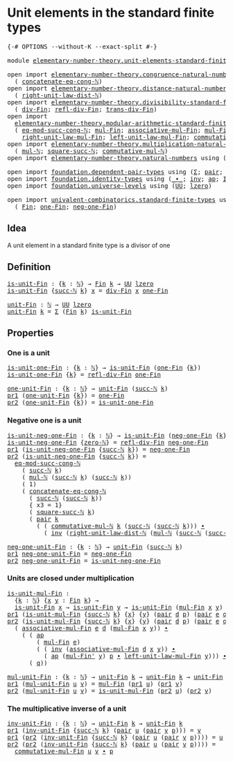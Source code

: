 # Unit elements in the standard finite types

<pre class="Agda"><a id="55" class="Symbol">{-#</a> <a id="59" class="Keyword">OPTIONS</a> <a id="67" class="Pragma">--without-K</a> <a id="79" class="Pragma">--exact-split</a> <a id="93" class="Symbol">#-}</a>

<a id="98" class="Keyword">module</a> <a id="105" href="elementary-number-theory.unit-elements-standard-finite-types.html" class="Module">elementary-number-theory.unit-elements-standard-finite-types</a> <a id="166" class="Keyword">where</a>

<a id="173" class="Keyword">open</a> <a id="178" class="Keyword">import</a> <a id="185" href="elementary-number-theory.congruence-natural-numbers.html" class="Module">elementary-number-theory.congruence-natural-numbers</a> <a id="237" class="Keyword">using</a>
  <a id="245" class="Symbol">(</a> <a id="247" href="elementary-number-theory.congruence-natural-numbers.html#1953" class="Function">concatenate-eq-cong-ℕ</a><a id="268" class="Symbol">)</a>
<a id="270" class="Keyword">open</a> <a id="275" class="Keyword">import</a> <a id="282" href="elementary-number-theory.distance-natural-numbers.html" class="Module">elementary-number-theory.distance-natural-numbers</a> <a id="332" class="Keyword">using</a>
  <a id="340" class="Symbol">(</a> <a id="342" href="elementary-number-theory.distance-natural-numbers.html#2805" class="Function">right-unit-law-dist-ℕ</a><a id="363" class="Symbol">)</a>
<a id="365" class="Keyword">open</a> <a id="370" class="Keyword">import</a> <a id="377" href="elementary-number-theory.divisibility-standard-finite-types.html" class="Module">elementary-number-theory.divisibility-standard-finite-types</a> <a id="437" class="Keyword">using</a>
  <a id="445" class="Symbol">(</a> <a id="447" href="elementary-number-theory.divisibility-standard-finite-types.html#1204" class="Function">div-Fin</a><a id="454" class="Symbol">;</a> <a id="456" href="elementary-number-theory.divisibility-standard-finite-types.html#1376" class="Function">refl-div-Fin</a><a id="468" class="Symbol">;</a> <a id="470" href="elementary-number-theory.divisibility-standard-finite-types.html#1583" class="Function">trans-div-Fin</a><a id="483" class="Symbol">)</a>
<a id="485" class="Keyword">open</a> <a id="490" class="Keyword">import</a>
  <a id="499" href="elementary-number-theory.modular-arithmetic-standard-finite-types.html" class="Module">elementary-number-theory.modular-arithmetic-standard-finite-types</a> <a id="565" class="Keyword">using</a>
  <a id="573" class="Symbol">(</a> <a id="575" href="elementary-number-theory.modular-arithmetic-standard-finite-types.html#4299" class="Function">eq-mod-succ-cong-ℕ</a><a id="593" class="Symbol">;</a> <a id="595" href="elementary-number-theory.modular-arithmetic-standard-finite-types.html#12046" class="Function">mul-Fin</a><a id="602" class="Symbol">;</a> <a id="604" href="elementary-number-theory.modular-arithmetic-standard-finite-types.html#12642" class="Function">associative-mul-Fin</a><a id="623" class="Symbol">;</a> <a id="625" href="elementary-number-theory.modular-arithmetic-standard-finite-types.html#12161" class="Function">mul-Fin&#39;</a><a id="633" class="Symbol">;</a>
    <a id="639" href="elementary-number-theory.modular-arithmetic-standard-finite-types.html#14565" class="Function">right-unit-law-mul-Fin</a><a id="661" class="Symbol">;</a> <a id="663" href="elementary-number-theory.modular-arithmetic-standard-finite-types.html#14090" class="Function">left-unit-law-mul-Fin</a><a id="684" class="Symbol">;</a> <a id="686" href="elementary-number-theory.modular-arithmetic-standard-finite-types.html#13778" class="Function">commutative-mul-Fin</a><a id="705" class="Symbol">)</a>
<a id="707" class="Keyword">open</a> <a id="712" class="Keyword">import</a> <a id="719" href="elementary-number-theory.multiplication-natural-numbers.html" class="Module">elementary-number-theory.multiplication-natural-numbers</a> <a id="775" class="Keyword">using</a>
  <a id="783" class="Symbol">(</a> <a id="785" href="elementary-number-theory.multiplication-natural-numbers.html#1176" class="Function">mul-ℕ</a><a id="790" class="Symbol">;</a> <a id="792" href="elementary-number-theory.multiplication-natural-numbers.html#2790" class="Function">square-succ-ℕ</a><a id="805" class="Symbol">;</a> <a id="807" href="elementary-number-theory.multiplication-natural-numbers.html#3015" class="Function">commutative-mul-ℕ</a><a id="824" class="Symbol">)</a>
<a id="826" class="Keyword">open</a> <a id="831" class="Keyword">import</a> <a id="838" href="elementary-number-theory.natural-numbers.html" class="Module">elementary-number-theory.natural-numbers</a> <a id="879" class="Keyword">using</a> <a id="885" class="Symbol">(</a><a id="886" href="elementary-number-theory.natural-numbers.html#1444" class="Datatype">ℕ</a><a id="887" class="Symbol">;</a> <a id="889" href="elementary-number-theory.natural-numbers.html#1465" class="InductiveConstructor">zero-ℕ</a><a id="895" class="Symbol">;</a> <a id="897" href="elementary-number-theory.natural-numbers.html#1478" class="InductiveConstructor">succ-ℕ</a><a id="903" class="Symbol">)</a>

<a id="906" class="Keyword">open</a> <a id="911" class="Keyword">import</a> <a id="918" href="foundation.dependent-pair-types.html" class="Module">foundation.dependent-pair-types</a> <a id="950" class="Keyword">using</a> <a id="956" class="Symbol">(</a><a id="957" href="foundation-core.dependent-pair-types.html#502" class="Record">Σ</a><a id="958" class="Symbol">;</a> <a id="960" href="foundation-core.dependent-pair-types.html#575" class="InductiveConstructor">pair</a><a id="964" class="Symbol">;</a> <a id="966" href="foundation-core.dependent-pair-types.html#592" class="Field">pr1</a><a id="969" class="Symbol">;</a> <a id="971" href="foundation-core.dependent-pair-types.html#604" class="Field">pr2</a><a id="974" class="Symbol">)</a>
<a id="976" class="Keyword">open</a> <a id="981" class="Keyword">import</a> <a id="988" href="foundation.identity-types.html" class="Module">foundation.identity-types</a> <a id="1014" class="Keyword">using</a> <a id="1020" class="Symbol">(</a><a id="1021" href="foundation-core.identity-types.html#1239" class="Function Operator">_∙_</a><a id="1024" class="Symbol">;</a> <a id="1026" href="foundation-core.identity-types.html#1552" class="Function">inv</a><a id="1029" class="Symbol">;</a> <a id="1031" href="foundation-core.identity-types.html#2853" class="Function">ap</a><a id="1033" class="Symbol">;</a> <a id="1035" href="foundation-core.identity-types.html#641" class="Datatype">Id</a><a id="1037" class="Symbol">)</a>
<a id="1039" class="Keyword">open</a> <a id="1044" class="Keyword">import</a> <a id="1051" href="foundation.universe-levels.html" class="Module">foundation.universe-levels</a> <a id="1078" class="Keyword">using</a> <a id="1084" class="Symbol">(</a><a id="1085" href="foundation-core.universe-levels.html#222" class="Primitive">UU</a><a id="1087" class="Symbol">;</a> <a id="1089" href="Agda.Primitive.html#764" class="Primitive">lzero</a><a id="1094" class="Symbol">)</a>

<a id="1097" class="Keyword">open</a> <a id="1102" class="Keyword">import</a> <a id="1109" href="univalent-combinatorics.standard-finite-types.html" class="Module">univalent-combinatorics.standard-finite-types</a> <a id="1155" class="Keyword">using</a>
  <a id="1163" class="Symbol">(</a> <a id="1165" href="univalent-combinatorics.standard-finite-types.html#2072" class="Function">Fin</a><a id="1168" class="Symbol">;</a> <a id="1170" href="univalent-combinatorics.standard-finite-types.html#8241" class="Function">one-Fin</a><a id="1177" class="Symbol">;</a> <a id="1179" href="univalent-combinatorics.standard-finite-types.html#2336" class="Function">neg-one-Fin</a><a id="1190" class="Symbol">)</a>
</pre>
## Idea

A unit element in a standard finite type is a divisor of one

## Definition

<pre class="Agda"><a id="is-unit-Fin"></a><a id="1291" href="elementary-number-theory.unit-elements-standard-finite-types.html#1291" class="Function">is-unit-Fin</a> <a id="1303" class="Symbol">:</a> <a id="1305" class="Symbol">{</a><a id="1306" href="elementary-number-theory.unit-elements-standard-finite-types.html#1306" class="Bound">k</a> <a id="1308" class="Symbol">:</a> <a id="1310" href="elementary-number-theory.natural-numbers.html#1444" class="Datatype">ℕ</a><a id="1311" class="Symbol">}</a> <a id="1313" class="Symbol">→</a> <a id="1315" href="univalent-combinatorics.standard-finite-types.html#2072" class="Function">Fin</a> <a id="1319" href="elementary-number-theory.unit-elements-standard-finite-types.html#1306" class="Bound">k</a> <a id="1321" class="Symbol">→</a> <a id="1323" href="foundation-core.universe-levels.html#222" class="Primitive">UU</a> <a id="1326" href="Agda.Primitive.html#764" class="Primitive">lzero</a>
<a id="1332" href="elementary-number-theory.unit-elements-standard-finite-types.html#1291" class="Function">is-unit-Fin</a> <a id="1344" class="Symbol">{</a><a id="1345" href="elementary-number-theory.natural-numbers.html#1478" class="InductiveConstructor">succ-ℕ</a> <a id="1352" href="elementary-number-theory.unit-elements-standard-finite-types.html#1352" class="Bound">k</a><a id="1353" class="Symbol">}</a> <a id="1355" href="elementary-number-theory.unit-elements-standard-finite-types.html#1355" class="Bound">x</a> <a id="1357" class="Symbol">=</a> <a id="1359" href="elementary-number-theory.divisibility-standard-finite-types.html#1204" class="Function">div-Fin</a> <a id="1367" href="elementary-number-theory.unit-elements-standard-finite-types.html#1355" class="Bound">x</a> <a id="1369" href="univalent-combinatorics.standard-finite-types.html#8241" class="Function">one-Fin</a>

<a id="unit-Fin"></a><a id="1378" href="elementary-number-theory.unit-elements-standard-finite-types.html#1378" class="Function">unit-Fin</a> <a id="1387" class="Symbol">:</a> <a id="1389" href="elementary-number-theory.natural-numbers.html#1444" class="Datatype">ℕ</a> <a id="1391" class="Symbol">→</a> <a id="1393" href="foundation-core.universe-levels.html#222" class="Primitive">UU</a> <a id="1396" href="Agda.Primitive.html#764" class="Primitive">lzero</a>
<a id="1402" href="elementary-number-theory.unit-elements-standard-finite-types.html#1378" class="Function">unit-Fin</a> <a id="1411" href="elementary-number-theory.unit-elements-standard-finite-types.html#1411" class="Bound">k</a> <a id="1413" class="Symbol">=</a> <a id="1415" href="foundation-core.dependent-pair-types.html#502" class="Record">Σ</a> <a id="1417" class="Symbol">(</a><a id="1418" href="univalent-combinatorics.standard-finite-types.html#2072" class="Function">Fin</a> <a id="1422" href="elementary-number-theory.unit-elements-standard-finite-types.html#1411" class="Bound">k</a><a id="1423" class="Symbol">)</a> <a id="1425" href="elementary-number-theory.unit-elements-standard-finite-types.html#1291" class="Function">is-unit-Fin</a>
</pre>
## Properties

### One is a unit

<pre class="Agda"><a id="is-unit-one-Fin"></a><a id="1484" href="elementary-number-theory.unit-elements-standard-finite-types.html#1484" class="Function">is-unit-one-Fin</a> <a id="1500" class="Symbol">:</a> <a id="1502" class="Symbol">{</a><a id="1503" href="elementary-number-theory.unit-elements-standard-finite-types.html#1503" class="Bound">k</a> <a id="1505" class="Symbol">:</a> <a id="1507" href="elementary-number-theory.natural-numbers.html#1444" class="Datatype">ℕ</a><a id="1508" class="Symbol">}</a> <a id="1510" class="Symbol">→</a> <a id="1512" href="elementary-number-theory.unit-elements-standard-finite-types.html#1291" class="Function">is-unit-Fin</a> <a id="1524" class="Symbol">(</a><a id="1525" href="univalent-combinatorics.standard-finite-types.html#8241" class="Function">one-Fin</a> <a id="1533" class="Symbol">{</a><a id="1534" href="elementary-number-theory.unit-elements-standard-finite-types.html#1503" class="Bound">k</a><a id="1535" class="Symbol">})</a>
<a id="1538" href="elementary-number-theory.unit-elements-standard-finite-types.html#1484" class="Function">is-unit-one-Fin</a> <a id="1554" class="Symbol">{</a><a id="1555" href="elementary-number-theory.unit-elements-standard-finite-types.html#1555" class="Bound">k</a><a id="1556" class="Symbol">}</a> <a id="1558" class="Symbol">=</a> <a id="1560" href="elementary-number-theory.divisibility-standard-finite-types.html#1376" class="Function">refl-div-Fin</a> <a id="1573" href="univalent-combinatorics.standard-finite-types.html#8241" class="Function">one-Fin</a>

<a id="one-unit-Fin"></a><a id="1582" href="elementary-number-theory.unit-elements-standard-finite-types.html#1582" class="Function">one-unit-Fin</a> <a id="1595" class="Symbol">:</a> <a id="1597" class="Symbol">{</a><a id="1598" href="elementary-number-theory.unit-elements-standard-finite-types.html#1598" class="Bound">k</a> <a id="1600" class="Symbol">:</a> <a id="1602" href="elementary-number-theory.natural-numbers.html#1444" class="Datatype">ℕ</a><a id="1603" class="Symbol">}</a> <a id="1605" class="Symbol">→</a> <a id="1607" href="elementary-number-theory.unit-elements-standard-finite-types.html#1378" class="Function">unit-Fin</a> <a id="1616" class="Symbol">(</a><a id="1617" href="elementary-number-theory.natural-numbers.html#1478" class="InductiveConstructor">succ-ℕ</a> <a id="1624" href="elementary-number-theory.unit-elements-standard-finite-types.html#1598" class="Bound">k</a><a id="1625" class="Symbol">)</a>
<a id="1627" href="foundation-core.dependent-pair-types.html#592" class="Field">pr1</a> <a id="1631" class="Symbol">(</a><a id="1632" href="elementary-number-theory.unit-elements-standard-finite-types.html#1582" class="Function">one-unit-Fin</a> <a id="1645" class="Symbol">{</a><a id="1646" href="elementary-number-theory.unit-elements-standard-finite-types.html#1646" class="Bound">k</a><a id="1647" class="Symbol">})</a> <a id="1650" class="Symbol">=</a> <a id="1652" href="univalent-combinatorics.standard-finite-types.html#8241" class="Function">one-Fin</a>
<a id="1660" href="foundation-core.dependent-pair-types.html#604" class="Field">pr2</a> <a id="1664" class="Symbol">(</a><a id="1665" href="elementary-number-theory.unit-elements-standard-finite-types.html#1582" class="Function">one-unit-Fin</a> <a id="1678" class="Symbol">{</a><a id="1679" href="elementary-number-theory.unit-elements-standard-finite-types.html#1679" class="Bound">k</a><a id="1680" class="Symbol">})</a> <a id="1683" class="Symbol">=</a> <a id="1685" href="elementary-number-theory.unit-elements-standard-finite-types.html#1484" class="Function">is-unit-one-Fin</a>
</pre>
### Negative one is a unit

<pre class="Agda"><a id="is-unit-neg-one-Fin"></a><a id="1742" href="elementary-number-theory.unit-elements-standard-finite-types.html#1742" class="Function">is-unit-neg-one-Fin</a> <a id="1762" class="Symbol">:</a> <a id="1764" class="Symbol">{</a><a id="1765" href="elementary-number-theory.unit-elements-standard-finite-types.html#1765" class="Bound">k</a> <a id="1767" class="Symbol">:</a> <a id="1769" href="elementary-number-theory.natural-numbers.html#1444" class="Datatype">ℕ</a><a id="1770" class="Symbol">}</a> <a id="1772" class="Symbol">→</a> <a id="1774" href="elementary-number-theory.unit-elements-standard-finite-types.html#1291" class="Function">is-unit-Fin</a> <a id="1786" class="Symbol">(</a><a id="1787" href="univalent-combinatorics.standard-finite-types.html#2336" class="Function">neg-one-Fin</a> <a id="1799" class="Symbol">{</a><a id="1800" href="elementary-number-theory.unit-elements-standard-finite-types.html#1765" class="Bound">k</a><a id="1801" class="Symbol">})</a>
<a id="1804" href="elementary-number-theory.unit-elements-standard-finite-types.html#1742" class="Function">is-unit-neg-one-Fin</a> <a id="1824" class="Symbol">{</a><a id="1825" href="elementary-number-theory.natural-numbers.html#1465" class="InductiveConstructor">zero-ℕ</a><a id="1831" class="Symbol">}</a> <a id="1833" class="Symbol">=</a> <a id="1835" href="elementary-number-theory.divisibility-standard-finite-types.html#1376" class="Function">refl-div-Fin</a> <a id="1848" href="univalent-combinatorics.standard-finite-types.html#2336" class="Function">neg-one-Fin</a>
<a id="1860" href="foundation-core.dependent-pair-types.html#592" class="Field">pr1</a> <a id="1864" class="Symbol">(</a><a id="1865" href="elementary-number-theory.unit-elements-standard-finite-types.html#1742" class="Function">is-unit-neg-one-Fin</a> <a id="1885" class="Symbol">{</a><a id="1886" href="elementary-number-theory.natural-numbers.html#1478" class="InductiveConstructor">succ-ℕ</a> <a id="1893" href="elementary-number-theory.unit-elements-standard-finite-types.html#1893" class="Bound">k</a><a id="1894" class="Symbol">})</a> <a id="1897" class="Symbol">=</a> <a id="1899" href="univalent-combinatorics.standard-finite-types.html#2336" class="Function">neg-one-Fin</a>
<a id="1911" href="foundation-core.dependent-pair-types.html#604" class="Field">pr2</a> <a id="1915" class="Symbol">(</a><a id="1916" href="elementary-number-theory.unit-elements-standard-finite-types.html#1742" class="Function">is-unit-neg-one-Fin</a> <a id="1936" class="Symbol">{</a><a id="1937" href="elementary-number-theory.natural-numbers.html#1478" class="InductiveConstructor">succ-ℕ</a> <a id="1944" href="elementary-number-theory.unit-elements-standard-finite-types.html#1944" class="Bound">k</a><a id="1945" class="Symbol">})</a> <a id="1948" class="Symbol">=</a>
  <a id="1952" href="elementary-number-theory.modular-arithmetic-standard-finite-types.html#4299" class="Function">eq-mod-succ-cong-ℕ</a>
    <a id="1975" class="Symbol">(</a> <a id="1977" href="elementary-number-theory.natural-numbers.html#1478" class="InductiveConstructor">succ-ℕ</a> <a id="1984" href="elementary-number-theory.unit-elements-standard-finite-types.html#1944" class="Bound">k</a><a id="1985" class="Symbol">)</a>
    <a id="1991" class="Symbol">(</a> <a id="1993" href="elementary-number-theory.multiplication-natural-numbers.html#1176" class="Function">mul-ℕ</a> <a id="1999" class="Symbol">(</a><a id="2000" href="elementary-number-theory.natural-numbers.html#1478" class="InductiveConstructor">succ-ℕ</a> <a id="2007" href="elementary-number-theory.unit-elements-standard-finite-types.html#1944" class="Bound">k</a><a id="2008" class="Symbol">)</a> <a id="2010" class="Symbol">(</a><a id="2011" href="elementary-number-theory.natural-numbers.html#1478" class="InductiveConstructor">succ-ℕ</a> <a id="2018" href="elementary-number-theory.unit-elements-standard-finite-types.html#1944" class="Bound">k</a><a id="2019" class="Symbol">))</a>
    <a id="2026" class="Symbol">(</a> <a id="2028" class="Number">1</a><a id="2029" class="Symbol">)</a>
    <a id="2035" class="Symbol">(</a> <a id="2037" href="elementary-number-theory.congruence-natural-numbers.html#1953" class="Function">concatenate-eq-cong-ℕ</a>
      <a id="2065" class="Symbol">(</a> <a id="2067" href="elementary-number-theory.natural-numbers.html#1478" class="InductiveConstructor">succ-ℕ</a> <a id="2074" class="Symbol">(</a><a id="2075" href="elementary-number-theory.natural-numbers.html#1478" class="InductiveConstructor">succ-ℕ</a> <a id="2082" href="elementary-number-theory.unit-elements-standard-finite-types.html#1944" class="Bound">k</a><a id="2083" class="Symbol">))</a>
      <a id="2092" class="Symbol">{</a> <a id="2094" class="Argument">x3</a> <a id="2097" class="Symbol">=</a> <a id="2099" class="Number">1</a><a id="2100" class="Symbol">}</a>
      <a id="2108" class="Symbol">(</a> <a id="2110" href="elementary-number-theory.multiplication-natural-numbers.html#2790" class="Function">square-succ-ℕ</a> <a id="2124" href="elementary-number-theory.unit-elements-standard-finite-types.html#1944" class="Bound">k</a><a id="2125" class="Symbol">)</a>
      <a id="2133" class="Symbol">(</a> <a id="2135" href="foundation-core.dependent-pair-types.html#575" class="InductiveConstructor">pair</a> <a id="2140" href="elementary-number-theory.unit-elements-standard-finite-types.html#1944" class="Bound">k</a>
        <a id="2150" class="Symbol">(</a> <a id="2152" class="Symbol">(</a> <a id="2154" href="elementary-number-theory.multiplication-natural-numbers.html#3015" class="Function">commutative-mul-ℕ</a> <a id="2172" href="elementary-number-theory.unit-elements-standard-finite-types.html#1944" class="Bound">k</a> <a id="2174" class="Symbol">(</a><a id="2175" href="elementary-number-theory.natural-numbers.html#1478" class="InductiveConstructor">succ-ℕ</a> <a id="2182" class="Symbol">(</a><a id="2183" href="elementary-number-theory.natural-numbers.html#1478" class="InductiveConstructor">succ-ℕ</a> <a id="2190" href="elementary-number-theory.unit-elements-standard-finite-types.html#1944" class="Bound">k</a><a id="2191" class="Symbol">)))</a> <a id="2195" href="foundation-core.identity-types.html#1239" class="Function Operator">∙</a>
          <a id="2207" class="Symbol">(</a> <a id="2209" href="foundation-core.identity-types.html#1552" class="Function">inv</a> <a id="2213" class="Symbol">(</a><a id="2214" href="elementary-number-theory.distance-natural-numbers.html#2805" class="Function">right-unit-law-dist-ℕ</a> <a id="2236" class="Symbol">(</a><a id="2237" href="elementary-number-theory.multiplication-natural-numbers.html#1176" class="Function">mul-ℕ</a> <a id="2243" class="Symbol">(</a><a id="2244" href="elementary-number-theory.natural-numbers.html#1478" class="InductiveConstructor">succ-ℕ</a> <a id="2251" class="Symbol">(</a><a id="2252" href="elementary-number-theory.natural-numbers.html#1478" class="InductiveConstructor">succ-ℕ</a> <a id="2259" href="elementary-number-theory.unit-elements-standard-finite-types.html#1944" class="Bound">k</a><a id="2260" class="Symbol">))</a> <a id="2263" href="elementary-number-theory.unit-elements-standard-finite-types.html#1944" class="Bound">k</a><a id="2264" class="Symbol">))))))</a>

<a id="neg-one-unit-Fin"></a><a id="2272" href="elementary-number-theory.unit-elements-standard-finite-types.html#2272" class="Function">neg-one-unit-Fin</a> <a id="2289" class="Symbol">:</a> <a id="2291" class="Symbol">{</a><a id="2292" href="elementary-number-theory.unit-elements-standard-finite-types.html#2292" class="Bound">k</a> <a id="2294" class="Symbol">:</a> <a id="2296" href="elementary-number-theory.natural-numbers.html#1444" class="Datatype">ℕ</a><a id="2297" class="Symbol">}</a> <a id="2299" class="Symbol">→</a> <a id="2301" href="elementary-number-theory.unit-elements-standard-finite-types.html#1378" class="Function">unit-Fin</a> <a id="2310" class="Symbol">(</a><a id="2311" href="elementary-number-theory.natural-numbers.html#1478" class="InductiveConstructor">succ-ℕ</a> <a id="2318" href="elementary-number-theory.unit-elements-standard-finite-types.html#2292" class="Bound">k</a><a id="2319" class="Symbol">)</a>
<a id="2321" href="foundation-core.dependent-pair-types.html#592" class="Field">pr1</a> <a id="2325" href="elementary-number-theory.unit-elements-standard-finite-types.html#2272" class="Function">neg-one-unit-Fin</a> <a id="2342" class="Symbol">=</a> <a id="2344" href="univalent-combinatorics.standard-finite-types.html#2336" class="Function">neg-one-Fin</a>
<a id="2356" href="foundation-core.dependent-pair-types.html#604" class="Field">pr2</a> <a id="2360" href="elementary-number-theory.unit-elements-standard-finite-types.html#2272" class="Function">neg-one-unit-Fin</a> <a id="2377" class="Symbol">=</a> <a id="2379" href="elementary-number-theory.unit-elements-standard-finite-types.html#1742" class="Function">is-unit-neg-one-Fin</a>
</pre>
### Units are closed under multiplication

<pre class="Agda"><a id="is-unit-mul-Fin"></a><a id="2455" href="elementary-number-theory.unit-elements-standard-finite-types.html#2455" class="Function">is-unit-mul-Fin</a> <a id="2471" class="Symbol">:</a>
  <a id="2475" class="Symbol">{</a><a id="2476" href="elementary-number-theory.unit-elements-standard-finite-types.html#2476" class="Bound">k</a> <a id="2478" class="Symbol">:</a> <a id="2480" href="elementary-number-theory.natural-numbers.html#1444" class="Datatype">ℕ</a><a id="2481" class="Symbol">}</a> <a id="2483" class="Symbol">{</a><a id="2484" href="elementary-number-theory.unit-elements-standard-finite-types.html#2484" class="Bound">x</a> <a id="2486" href="elementary-number-theory.unit-elements-standard-finite-types.html#2486" class="Bound">y</a> <a id="2488" class="Symbol">:</a> <a id="2490" href="univalent-combinatorics.standard-finite-types.html#2072" class="Function">Fin</a> <a id="2494" href="elementary-number-theory.unit-elements-standard-finite-types.html#2476" class="Bound">k</a><a id="2495" class="Symbol">}</a> <a id="2497" class="Symbol">→</a>
  <a id="2501" href="elementary-number-theory.unit-elements-standard-finite-types.html#1291" class="Function">is-unit-Fin</a> <a id="2513" href="elementary-number-theory.unit-elements-standard-finite-types.html#2484" class="Bound">x</a> <a id="2515" class="Symbol">→</a> <a id="2517" href="elementary-number-theory.unit-elements-standard-finite-types.html#1291" class="Function">is-unit-Fin</a> <a id="2529" href="elementary-number-theory.unit-elements-standard-finite-types.html#2486" class="Bound">y</a> <a id="2531" class="Symbol">→</a> <a id="2533" href="elementary-number-theory.unit-elements-standard-finite-types.html#1291" class="Function">is-unit-Fin</a> <a id="2545" class="Symbol">(</a><a id="2546" href="elementary-number-theory.modular-arithmetic-standard-finite-types.html#12046" class="Function">mul-Fin</a> <a id="2554" href="elementary-number-theory.unit-elements-standard-finite-types.html#2484" class="Bound">x</a> <a id="2556" href="elementary-number-theory.unit-elements-standard-finite-types.html#2486" class="Bound">y</a><a id="2557" class="Symbol">)</a>
<a id="2559" href="foundation-core.dependent-pair-types.html#592" class="Field">pr1</a> <a id="2563" class="Symbol">(</a><a id="2564" href="elementary-number-theory.unit-elements-standard-finite-types.html#2455" class="Function">is-unit-mul-Fin</a> <a id="2580" class="Symbol">{</a><a id="2581" href="elementary-number-theory.natural-numbers.html#1478" class="InductiveConstructor">succ-ℕ</a> <a id="2588" href="elementary-number-theory.unit-elements-standard-finite-types.html#2588" class="Bound">k</a><a id="2589" class="Symbol">}</a> <a id="2591" class="Symbol">{</a><a id="2592" href="elementary-number-theory.unit-elements-standard-finite-types.html#2592" class="Bound">x</a><a id="2593" class="Symbol">}</a> <a id="2595" class="Symbol">{</a><a id="2596" href="elementary-number-theory.unit-elements-standard-finite-types.html#2596" class="Bound">y</a><a id="2597" class="Symbol">}</a> <a id="2599" class="Symbol">(</a><a id="2600" href="foundation-core.dependent-pair-types.html#575" class="InductiveConstructor">pair</a> <a id="2605" href="elementary-number-theory.unit-elements-standard-finite-types.html#2605" class="Bound">d</a> <a id="2607" href="elementary-number-theory.unit-elements-standard-finite-types.html#2607" class="Bound">p</a><a id="2608" class="Symbol">)</a> <a id="2610" class="Symbol">(</a><a id="2611" href="foundation-core.dependent-pair-types.html#575" class="InductiveConstructor">pair</a> <a id="2616" href="elementary-number-theory.unit-elements-standard-finite-types.html#2616" class="Bound">e</a> <a id="2618" href="elementary-number-theory.unit-elements-standard-finite-types.html#2618" class="Bound">q</a><a id="2619" class="Symbol">))</a> <a id="2622" class="Symbol">=</a> <a id="2624" href="elementary-number-theory.modular-arithmetic-standard-finite-types.html#12046" class="Function">mul-Fin</a> <a id="2632" href="elementary-number-theory.unit-elements-standard-finite-types.html#2616" class="Bound">e</a> <a id="2634" href="elementary-number-theory.unit-elements-standard-finite-types.html#2605" class="Bound">d</a>
<a id="2636" href="foundation-core.dependent-pair-types.html#604" class="Field">pr2</a> <a id="2640" class="Symbol">(</a><a id="2641" href="elementary-number-theory.unit-elements-standard-finite-types.html#2455" class="Function">is-unit-mul-Fin</a> <a id="2657" class="Symbol">{</a><a id="2658" href="elementary-number-theory.natural-numbers.html#1478" class="InductiveConstructor">succ-ℕ</a> <a id="2665" href="elementary-number-theory.unit-elements-standard-finite-types.html#2665" class="Bound">k</a><a id="2666" class="Symbol">}</a> <a id="2668" class="Symbol">{</a><a id="2669" href="elementary-number-theory.unit-elements-standard-finite-types.html#2669" class="Bound">x</a><a id="2670" class="Symbol">}</a> <a id="2672" class="Symbol">{</a><a id="2673" href="elementary-number-theory.unit-elements-standard-finite-types.html#2673" class="Bound">y</a><a id="2674" class="Symbol">}</a> <a id="2676" class="Symbol">(</a><a id="2677" href="foundation-core.dependent-pair-types.html#575" class="InductiveConstructor">pair</a> <a id="2682" href="elementary-number-theory.unit-elements-standard-finite-types.html#2682" class="Bound">d</a> <a id="2684" href="elementary-number-theory.unit-elements-standard-finite-types.html#2684" class="Bound">p</a><a id="2685" class="Symbol">)</a> <a id="2687" class="Symbol">(</a><a id="2688" href="foundation-core.dependent-pair-types.html#575" class="InductiveConstructor">pair</a> <a id="2693" href="elementary-number-theory.unit-elements-standard-finite-types.html#2693" class="Bound">e</a> <a id="2695" href="elementary-number-theory.unit-elements-standard-finite-types.html#2695" class="Bound">q</a><a id="2696" class="Symbol">))</a> <a id="2699" class="Symbol">=</a>
  <a id="2703" class="Symbol">(</a> <a id="2705" href="elementary-number-theory.modular-arithmetic-standard-finite-types.html#12642" class="Function">associative-mul-Fin</a> <a id="2725" href="elementary-number-theory.unit-elements-standard-finite-types.html#2693" class="Bound">e</a> <a id="2727" href="elementary-number-theory.unit-elements-standard-finite-types.html#2682" class="Bound">d</a> <a id="2729" class="Symbol">(</a><a id="2730" href="elementary-number-theory.modular-arithmetic-standard-finite-types.html#12046" class="Function">mul-Fin</a> <a id="2738" href="elementary-number-theory.unit-elements-standard-finite-types.html#2669" class="Bound">x</a> <a id="2740" href="elementary-number-theory.unit-elements-standard-finite-types.html#2673" class="Bound">y</a><a id="2741" class="Symbol">))</a> <a id="2744" href="foundation-core.identity-types.html#1239" class="Function Operator">∙</a>
    <a id="2750" class="Symbol">(</a> <a id="2752" class="Symbol">(</a> <a id="2754" href="foundation-core.identity-types.html#2853" class="Function">ap</a>
        <a id="2765" class="Symbol">(</a> <a id="2767" href="elementary-number-theory.modular-arithmetic-standard-finite-types.html#12046" class="Function">mul-Fin</a> <a id="2775" href="elementary-number-theory.unit-elements-standard-finite-types.html#2693" class="Bound">e</a><a id="2776" class="Symbol">)</a>
        <a id="2786" class="Symbol">(</a> <a id="2788" class="Symbol">(</a> <a id="2790" href="foundation-core.identity-types.html#1552" class="Function">inv</a> <a id="2794" class="Symbol">(</a><a id="2795" href="elementary-number-theory.modular-arithmetic-standard-finite-types.html#12642" class="Function">associative-mul-Fin</a> <a id="2815" href="elementary-number-theory.unit-elements-standard-finite-types.html#2682" class="Bound">d</a> <a id="2817" href="elementary-number-theory.unit-elements-standard-finite-types.html#2669" class="Bound">x</a> <a id="2819" href="elementary-number-theory.unit-elements-standard-finite-types.html#2673" class="Bound">y</a><a id="2820" class="Symbol">))</a> <a id="2823" href="foundation-core.identity-types.html#1239" class="Function Operator">∙</a>
          <a id="2835" class="Symbol">(</a> <a id="2837" href="foundation-core.identity-types.html#2853" class="Function">ap</a> <a id="2840" class="Symbol">(</a><a id="2841" href="elementary-number-theory.modular-arithmetic-standard-finite-types.html#12161" class="Function">mul-Fin&#39;</a> <a id="2850" href="elementary-number-theory.unit-elements-standard-finite-types.html#2673" class="Bound">y</a><a id="2851" class="Symbol">)</a> <a id="2853" href="elementary-number-theory.unit-elements-standard-finite-types.html#2684" class="Bound">p</a> <a id="2855" href="foundation-core.identity-types.html#1239" class="Function Operator">∙</a> <a id="2857" href="elementary-number-theory.modular-arithmetic-standard-finite-types.html#14090" class="Function">left-unit-law-mul-Fin</a> <a id="2879" href="elementary-number-theory.unit-elements-standard-finite-types.html#2673" class="Bound">y</a><a id="2880" class="Symbol">)))</a> <a id="2884" href="foundation-core.identity-types.html#1239" class="Function Operator">∙</a>
      <a id="2892" class="Symbol">(</a> <a id="2894" href="elementary-number-theory.unit-elements-standard-finite-types.html#2695" class="Bound">q</a><a id="2895" class="Symbol">))</a>

<a id="mul-unit-Fin"></a><a id="2899" href="elementary-number-theory.unit-elements-standard-finite-types.html#2899" class="Function">mul-unit-Fin</a> <a id="2912" class="Symbol">:</a> <a id="2914" class="Symbol">{</a><a id="2915" href="elementary-number-theory.unit-elements-standard-finite-types.html#2915" class="Bound">k</a> <a id="2917" class="Symbol">:</a> <a id="2919" href="elementary-number-theory.natural-numbers.html#1444" class="Datatype">ℕ</a><a id="2920" class="Symbol">}</a> <a id="2922" class="Symbol">→</a> <a id="2924" href="elementary-number-theory.unit-elements-standard-finite-types.html#1378" class="Function">unit-Fin</a> <a id="2933" href="elementary-number-theory.unit-elements-standard-finite-types.html#2915" class="Bound">k</a> <a id="2935" class="Symbol">→</a> <a id="2937" href="elementary-number-theory.unit-elements-standard-finite-types.html#1378" class="Function">unit-Fin</a> <a id="2946" href="elementary-number-theory.unit-elements-standard-finite-types.html#2915" class="Bound">k</a> <a id="2948" class="Symbol">→</a> <a id="2950" href="elementary-number-theory.unit-elements-standard-finite-types.html#1378" class="Function">unit-Fin</a> <a id="2959" href="elementary-number-theory.unit-elements-standard-finite-types.html#2915" class="Bound">k</a>
<a id="2961" href="foundation-core.dependent-pair-types.html#592" class="Field">pr1</a> <a id="2965" class="Symbol">(</a><a id="2966" href="elementary-number-theory.unit-elements-standard-finite-types.html#2899" class="Function">mul-unit-Fin</a> <a id="2979" href="elementary-number-theory.unit-elements-standard-finite-types.html#2979" class="Bound">u</a> <a id="2981" href="elementary-number-theory.unit-elements-standard-finite-types.html#2981" class="Bound">v</a><a id="2982" class="Symbol">)</a> <a id="2984" class="Symbol">=</a> <a id="2986" href="elementary-number-theory.modular-arithmetic-standard-finite-types.html#12046" class="Function">mul-Fin</a> <a id="2994" class="Symbol">(</a><a id="2995" href="foundation-core.dependent-pair-types.html#592" class="Field">pr1</a> <a id="2999" href="elementary-number-theory.unit-elements-standard-finite-types.html#2979" class="Bound">u</a><a id="3000" class="Symbol">)</a> <a id="3002" class="Symbol">(</a><a id="3003" href="foundation-core.dependent-pair-types.html#592" class="Field">pr1</a> <a id="3007" href="elementary-number-theory.unit-elements-standard-finite-types.html#2981" class="Bound">v</a><a id="3008" class="Symbol">)</a>
<a id="3010" href="foundation-core.dependent-pair-types.html#604" class="Field">pr2</a> <a id="3014" class="Symbol">(</a><a id="3015" href="elementary-number-theory.unit-elements-standard-finite-types.html#2899" class="Function">mul-unit-Fin</a> <a id="3028" href="elementary-number-theory.unit-elements-standard-finite-types.html#3028" class="Bound">u</a> <a id="3030" href="elementary-number-theory.unit-elements-standard-finite-types.html#3030" class="Bound">v</a><a id="3031" class="Symbol">)</a> <a id="3033" class="Symbol">=</a> <a id="3035" href="elementary-number-theory.unit-elements-standard-finite-types.html#2455" class="Function">is-unit-mul-Fin</a> <a id="3051" class="Symbol">(</a><a id="3052" href="foundation-core.dependent-pair-types.html#604" class="Field">pr2</a> <a id="3056" href="elementary-number-theory.unit-elements-standard-finite-types.html#3028" class="Bound">u</a><a id="3057" class="Symbol">)</a> <a id="3059" class="Symbol">(</a><a id="3060" href="foundation-core.dependent-pair-types.html#604" class="Field">pr2</a> <a id="3064" href="elementary-number-theory.unit-elements-standard-finite-types.html#3030" class="Bound">v</a><a id="3065" class="Symbol">)</a>
</pre>
### The multiplicative inverse of a unit

<pre class="Agda"><a id="inv-unit-Fin"></a><a id="3122" href="elementary-number-theory.unit-elements-standard-finite-types.html#3122" class="Function">inv-unit-Fin</a> <a id="3135" class="Symbol">:</a> <a id="3137" class="Symbol">{</a><a id="3138" href="elementary-number-theory.unit-elements-standard-finite-types.html#3138" class="Bound">k</a> <a id="3140" class="Symbol">:</a> <a id="3142" href="elementary-number-theory.natural-numbers.html#1444" class="Datatype">ℕ</a><a id="3143" class="Symbol">}</a> <a id="3145" class="Symbol">→</a> <a id="3147" href="elementary-number-theory.unit-elements-standard-finite-types.html#1378" class="Function">unit-Fin</a> <a id="3156" href="elementary-number-theory.unit-elements-standard-finite-types.html#3138" class="Bound">k</a> <a id="3158" class="Symbol">→</a> <a id="3160" href="elementary-number-theory.unit-elements-standard-finite-types.html#1378" class="Function">unit-Fin</a> <a id="3169" href="elementary-number-theory.unit-elements-standard-finite-types.html#3138" class="Bound">k</a>
<a id="3171" href="foundation-core.dependent-pair-types.html#592" class="Field">pr1</a> <a id="3175" class="Symbol">(</a><a id="3176" href="elementary-number-theory.unit-elements-standard-finite-types.html#3122" class="Function">inv-unit-Fin</a> <a id="3189" class="Symbol">{</a><a id="3190" href="elementary-number-theory.natural-numbers.html#1478" class="InductiveConstructor">succ-ℕ</a> <a id="3197" href="elementary-number-theory.unit-elements-standard-finite-types.html#3197" class="Bound">k</a><a id="3198" class="Symbol">}</a> <a id="3200" class="Symbol">(</a><a id="3201" href="foundation-core.dependent-pair-types.html#575" class="InductiveConstructor">pair</a> <a id="3206" href="elementary-number-theory.unit-elements-standard-finite-types.html#3206" class="Bound">u</a> <a id="3208" class="Symbol">(</a><a id="3209" href="foundation-core.dependent-pair-types.html#575" class="InductiveConstructor">pair</a> <a id="3214" href="elementary-number-theory.unit-elements-standard-finite-types.html#3214" class="Bound">v</a> <a id="3216" href="elementary-number-theory.unit-elements-standard-finite-types.html#3216" class="Bound">p</a><a id="3217" class="Symbol">)))</a> <a id="3221" class="Symbol">=</a> <a id="3223" href="elementary-number-theory.unit-elements-standard-finite-types.html#3214" class="Bound">v</a>
<a id="3225" href="foundation-core.dependent-pair-types.html#592" class="Field">pr1</a> <a id="3229" class="Symbol">(</a><a id="3230" href="foundation-core.dependent-pair-types.html#604" class="Field">pr2</a> <a id="3234" class="Symbol">(</a><a id="3235" href="elementary-number-theory.unit-elements-standard-finite-types.html#3122" class="Function">inv-unit-Fin</a> <a id="3248" class="Symbol">{</a><a id="3249" href="elementary-number-theory.natural-numbers.html#1478" class="InductiveConstructor">succ-ℕ</a> <a id="3256" href="elementary-number-theory.unit-elements-standard-finite-types.html#3256" class="Bound">k</a><a id="3257" class="Symbol">}</a> <a id="3259" class="Symbol">(</a><a id="3260" href="foundation-core.dependent-pair-types.html#575" class="InductiveConstructor">pair</a> <a id="3265" href="elementary-number-theory.unit-elements-standard-finite-types.html#3265" class="Bound">u</a> <a id="3267" class="Symbol">(</a><a id="3268" href="foundation-core.dependent-pair-types.html#575" class="InductiveConstructor">pair</a> <a id="3273" href="elementary-number-theory.unit-elements-standard-finite-types.html#3273" class="Bound">v</a> <a id="3275" href="elementary-number-theory.unit-elements-standard-finite-types.html#3275" class="Bound">p</a><a id="3276" class="Symbol">))))</a> <a id="3281" class="Symbol">=</a> <a id="3283" href="elementary-number-theory.unit-elements-standard-finite-types.html#3265" class="Bound">u</a>
<a id="3285" href="foundation-core.dependent-pair-types.html#604" class="Field">pr2</a> <a id="3289" class="Symbol">(</a><a id="3290" href="foundation-core.dependent-pair-types.html#604" class="Field">pr2</a> <a id="3294" class="Symbol">(</a><a id="3295" href="elementary-number-theory.unit-elements-standard-finite-types.html#3122" class="Function">inv-unit-Fin</a> <a id="3308" class="Symbol">{</a><a id="3309" href="elementary-number-theory.natural-numbers.html#1478" class="InductiveConstructor">succ-ℕ</a> <a id="3316" href="elementary-number-theory.unit-elements-standard-finite-types.html#3316" class="Bound">k</a><a id="3317" class="Symbol">}</a> <a id="3319" class="Symbol">(</a><a id="3320" href="foundation-core.dependent-pair-types.html#575" class="InductiveConstructor">pair</a> <a id="3325" href="elementary-number-theory.unit-elements-standard-finite-types.html#3325" class="Bound">u</a> <a id="3327" class="Symbol">(</a><a id="3328" href="foundation-core.dependent-pair-types.html#575" class="InductiveConstructor">pair</a> <a id="3333" href="elementary-number-theory.unit-elements-standard-finite-types.html#3333" class="Bound">v</a> <a id="3335" href="elementary-number-theory.unit-elements-standard-finite-types.html#3335" class="Bound">p</a><a id="3336" class="Symbol">))))</a> <a id="3341" class="Symbol">=</a>
  <a id="3345" href="elementary-number-theory.modular-arithmetic-standard-finite-types.html#13778" class="Function">commutative-mul-Fin</a> <a id="3365" href="elementary-number-theory.unit-elements-standard-finite-types.html#3325" class="Bound">u</a> <a id="3367" href="elementary-number-theory.unit-elements-standard-finite-types.html#3333" class="Bound">v</a> <a id="3369" href="foundation-core.identity-types.html#1239" class="Function Operator">∙</a> <a id="3371" href="elementary-number-theory.unit-elements-standard-finite-types.html#3335" class="Bound">p</a>
</pre>